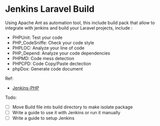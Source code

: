 Jenkins Laravel Build
==============================
Using Apache Ant as automation tool, this include build pack that allow to integrate with jenkins
and build your Laravel projects, include :

- PHPUnit: Test your code
- PHP_CodeSniffe: Check your code style
- PHPLOC: Analyze your line of code
- PHP_Depend: Analyze your code dependencies
- PHPMD: Code mess detection
- PHPCPD: Code Copy/Paste dectection
- phpDox: Generate code document

Ref: 
- [Jenkins-PHP](http://jenkins-php.org/index.html)

Todo:
- [ ] Move Build file into build directory to make isolate package
- [ ] Write a guide to use it with Jenkins or run it manually
- [ ] Write a guide to setup Jenkins
